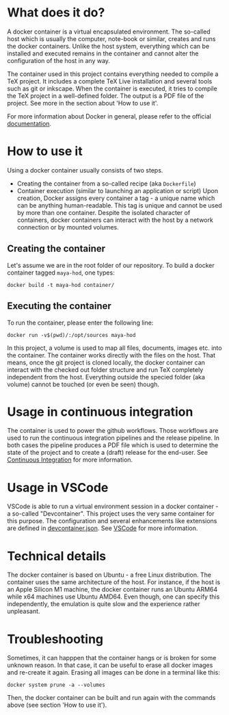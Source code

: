 
# What does it do?
A docker container is a virtual encapsulated environment.
The so-called host which is usually the computer, note-book or similar, creates and runs the docker containers.
Unlike the host system, everything which can be installed and executed remains in the container and cannot alter the configuration of the host in any way.

The container used in this project contains everything needed to compile a TeX project.
It includes a complete TeX Live installation and several tools such as git or inkscape.
When the container is executed, it tries to compile the TeX project in a well-defined folder.
The output is a PDF file of the project.
See more in the section about 'How to use it'.

For more information about Docker in general, please refer to the official [documentation](https://docs.docker.com/).

# How to use it
Using a docker container usually consists of two steps.
* Creating the container from a so-called recipe (aka `Dockerfile`)
* Container execution (similar to launching an application or script)
Upon creation, Docker assigns every container a tag - a unique name which can be anything human-readable.
This tag is unique and cannot be used by more than one container.
Despite the isolated character of containers, docker containers can interact with the host by a network connection or by mounted volumes.

## Creating the container
Let's assume we are in the root folder of our repository.
To build a docker container tagged `maya-hod`, one types:

    docker build -t maya-hod container/

## Executing the container
To run the container, please enter the following line:

    docker run -v$(pwd)/:/opt/sources maya-hod

In this project, a volume is used to map all files, documents, images etc. into the container.
The container works directly with the files on the host.
That means, once the git project is cloned locally, the docker container can interact with the checked out folder structure and run TeX completely independent from the host.
Everything outside the specied folder (aka volume) cannot be touched (or even be seen) though.

# Usage in continuous integration
The container is used to power the github workflows.
Those workflows are used to run the continuous integration pipelines and the release pipeline.
In both cases the pipeline produces a PDF file which is used to determine the state of the project and to create a (draft) release for the end-user.
See [Continuous Integration](../documentation/continuous-integration.md) for more information.

# Usage in VSCode
VSCode is able to run a virtual environment session in a docker container - a so-called "Devcontainer".
This project uses the very same container for this purpose.
The configuration and several enhancements like extensions are defined in [devcontainer.json](../.devcontainer/devcontainer.json).
See [VSCode](../documentation/vscode.md) for more information.

# Technical details
The docker container is based on Ubuntu - a free Linux distribution.
The container uses the same architecture of the host.
For instance, if the host is an Apple Silicon M1 machine, the docker container runs an Ubuntu ARM64 while x64 machines use Ubuntu AMD64.
Even though, one can specify this independently, the emulation is quite slow and the experience rather unpleasant.

# Troubleshooting
Sometimes, it can happpen that the container hangs or is broken for some unknown reason.
In that case, it can be useful to erase all docker images and re-create it again.
Erasing all images can be done in a terminal like this:

    docker system prune -a --volumes

Then, the docker container can be built and run again with the commands above (see section 'How to use it').